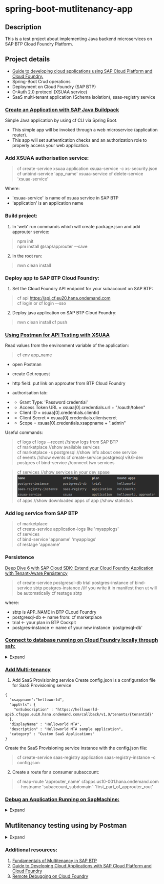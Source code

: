 # spring-boot-mutlitenancy-app

## Description
This is a test project about implementing Java backend microservices on SAP BTP Cloud
Foundry Platform.

## Project details

* [Guide to developing cloud applications using SAP Cloud Platform and Cloud Foundry.](https://habr.com/ru/companies/sap/articles/350690/)
* Spring-Boot Crud operations
* Deployment on Cloud Foundry (SAP BTP)
* O-Auth 2.0 protocol (XSUAA service)
* SaaS multi-tenant application (Schema isolation), saas-registry service

### [Create an Application with SAP Java Buildpack](https://developers.sap.com/tutorials/btp-cf-buildpacks-java-create.html)   
Simple Java application by using cf CLI via Spring Boot.
- This simple app will be invoked through a web microservice (application router).
- This app will set authentication checks and an authorization role to properly access
your web application.

### Add XSUAA authorisation service:
> cf create-service xsuaa application xsuaa-service -c xs-security.json  
> cf unbind-service 'app_name' xsuaa-service 
> cf delete-service 'xsuaa-service'

Where:  
- 'xsuaa-service' is name of xsuaa service in SAP BTP  
- 'application' is an application name


### Build project:  
1. In 'web' run commands which will create package.json and add approuter service:
> npm init  
> npm install @sap/approuter --save  
> 
2. In the root run:
> mvn clean install

### Deploy app to SAP BTP Cloud Foundry:  
1. Set the Cloud Foundry API endpoint for your subaccount on SAP BTP:  
> cf api https://api.cf.eu20.hana.ondemand.com  
> cf login or cf login --sso  

2. Deploy java application on SAP BTP Cloud Foundry: 
> mvn clean install
> cf push  

### [Using Postman for API Testing with XSUAA](https://blogs.sap.com/2020/03/02/using-postman-for-api-testing-with-xsuaa/)  
Read values from the environment variable of the application:
> cf env app_name

- open Postman
- create Get request
- http field: put link on approuter from BTP Cloud Foundry

- authorisation tab:  
- - Grant Type: 'Password credential'
- - Access Token URL = xsuaa[0].credentials.url + "/oauth/token"
- - Client ID = xsuaa[0].credentials.clientid
- - Client Secret = xsuaa[0].credentials.clientsecret
- - Scope = xsuaa[0].credentials.xsappname + ".admin"



Useful commands:
> cf logs <app name>
> cf logs <app name> --recent //show logs from SAP BTP  
> cf marketplace //show available services  
> cf marketplace -s postgresql //show info about one service  
> cf events <app name> //show events
> cf create-service postgresql v9.6-dev postgres
> cf bind-service <app name> <postgres-instance> //connect two services

> cf services //show services in your dev spase
> ![img.png](img.png)  
> cf apps //show downloaded apps
> cf app <app name> //show statistics

### Add log service from SAP BTP
> cf marketplace  
> cf create-service application-logs lite 'myapplogs'  
> cf services  
> cf bind-service 'appname' 'myapplogs'  
> cf restage 'appname'  

### Persistence 
[Deep Dive 6 with SAP Cloud SDK: Extend your Cloud Foundry Application with Tenant-Aware Persistency](https://blogs.sap.com/2017/12/20/deep-dive-6-with-sap-s4hana-cloud-sdk-extend-your-cloud-foundry-application-with-tenant-aware-persistency/)
> cf create-service postgresql-db trial postgres-instance
> cf bind-service sbtp postgres-instance //if you write it in manifest then ut will be automatically
> cf restage sbtp

where:
  * sbtp is APP_NAME in BTP CLoud Foundry
  * postgresql-db <- name from: cf marketplace  
  * trial <- your plan in BTP Cockpit
  * postgres-instance <- name of your new instance 'postgresql-db'

### [Connect to database running on Cloud Foundry locally through ssh:](https://docs.cloudfoundry.org/devguide/deploy-apps/ssh-services.html#ssh-tunnel)
<details><summary> Expand </summary>

1. Activate SSH for your app:
> cf enable-ssh sbtp

2. Create a service key for your service instance using the cf create-service-key command:
> cf create-service-key <service_instance_name_in_BTP> <my_new_key_name>

3. Retrieve your new service key using the cf service-key command:
> cf service-key <service_instance_name_in_BTP> <my_new_key_name>

4. Open SSH connection:
> cf ssh -L <local_port>:<service_hostname>:<service_port> <app_name>  
> like:  
> cf ssh -L 63306:postgres-ade9561e-2985-4c20-b601-097eee32029a.cqryblsdrbcs.us-east-1.rds.amazonaws.com:4605 sbtp  

* <local_port> is available local port for port forwarding. For example, 63306
* <service_hostname> is the address provided under hostname in the service key retrieved earlier.  
* <service_port> is the port provided under port.  
* <app_name> is the name of your app in SAP BTP.  

5. Access your service instance from Intelij Idea
   ![img_2.png](img_2.png)
</details>


### [Add Multi-tenancy](https://developers.sap.com/tutorials/cp-cf-security-xsuaa-multi-tenant.html)
1. Add SaaS Provisioning service
Create config.json is a configuration file for SaaS Provisioning service
```
{
  "xsappname":"helloworld",
  "appUrls": {
    "onSubscription" : "https://helloworld-ap25.cfapps.eu10.hana.ondemand.com/callback/v1.0/tenants/{tenantId}"
  },
  "displayName" : "Helloworld MTA",
  "description" : "Helloworld MTA sample application",
  "category" : "Custom SaaS Applications"
}
```
Create the SaaS Provisioning service instance with the config.json file:
> cf create-service saas-registry application saas-registry-instance -c config.json

2. Create a route for a consumer subaccount:
> cf map-route 'approuter_name' cfapps.us10-001.hana.ondemand.com --hostname 'subaccount_subdomain'-'first_part_of_approuter_rout'


### [Debug an Application Running on SapMachine:](https://help.sap.com/docs/btp/sap-business-technology-platform/debug-java-web-application-running-on-sapmachine)
<details><summary> Expand </summary>

1. Configure application for debugging. Add setting to manifest.yaml:  
```
JBP_CONFIG_JAVA_OPTS: "[java_opts: '-agentlib:jdwp=transport=dt_socket,address=8000,server=y,suspend=n,onjcmd=y']"
env:
  JBP_CONFIG_SAP_MACHINE_JDK: "[default_debug_agent_active: true]"
```
2. Redeploy application: 
> cf push
3. Enter in file system of a remote app:  
> cf ssh < app name >
4. Move to 'bin' directory:  
> cd app/META-INF/.sap_java_buildpack/sap_machine_jdk/bin
5. Run the following command to found $JAVA_PID of debug process:  
'META-INF/.sap_java_buildpack/sap_machine_jdk/bin/java'
> ps aux  
> exit
6. Start the debug process. Replace $JAVA_PID on your number, and <app_name>:
> cf ssh sbtp -c "export JAVA_PID=`ps java pid=` && app/META-INF/.sap_java_buildpack/sap_machine_jdk/bin/jcmd $JAVA_PID VM.start_java_debugging"  

![img_3.png](img_3.png)

7. Open SSH connection to debug process:
> cf ssh -N -T -L 8000:localhost:8000 <app_name>

8. Edit configuration for the debug process in Intellij IDEA:
   ![img_1.png](img_1.png)
</details>


## Mutlitenancy testing using by Postman

<details><summary> Expand </summary> 

1. Prepare request like this [Using Postman for API Testing with XSUAA]
> https://sbtp-app-rout.cfapps.us10-001.hana.ondemand.com
2. Delete scope
3. Change 'Grand Type' to 'Client credentials'
4. Expand 'advanced' and create parameter x-zid, value is a subaccount tenant ID in CF:  
![img_4.png](img_4.png)
5. Get token for current tenant and use it on route of application
   (You can parse your token by [JWT.io](https://jwt.io), and check "x-zid" section to make sure that you have correct tenantId):  
> https://sbtp-app-rout.cfapps.us10-001.hana.ondemand.com/books


   

</details>

### Additional resources:
1. [Fundamentals of Multitenancy in SAP BTP](https://blogs.sap.com/2022/08/27/fundamentals-of-multitenancy-in-sap-btp/)
2. [Guide to Developing Cloud Applications with SAP Cloud Platform and Cloud Foundry](https://habr.com/ru/companies/sap/articles/350690/)
3. [Remote Debugging on Cloud Foundry](https://blogs.sap.com/2019/07/24/remote-debugging-on-cloud-foundry/)





